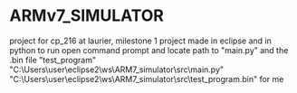 # ARMv7_SIMULATOR
project for cp_216 at laurier, milestone 1
project made in eclipse and in python
to run open command prompt and locate path to "main.py" and the .bin file "test_program"
"C:\Users\user\eclipse2\ws\ARM7_simulator\src\main.py" "C:\Users\user\eclipse2\ws\ARM7_simulator\src\test_program.bin" for me
